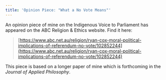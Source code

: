 ```yaml
---
title: 'Opinion Piece: "What a No Vote Means"'
---
```


An opinion piece of mine on the Indigenous Voice to Parliament has appeared on the ABC Religion & Ethics website. Find it here:

> [https://www.abc.net.au/religion/ryan-cox-moral-political-implications-of-referendum-no-vote/102852244](https://www.abc.net.au/religion/ryan-cox-moral-political-implications-of-referendum-no-vote/102852244)

This piece is based on a longer paper of mine which is forthcoming in the *Journal of Applied Philosophy*. 
